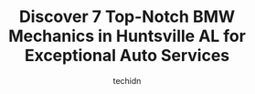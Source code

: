 ---
layout: ampstory
image: https://images.unsplash.com/photo-1582834202430-ddcd18987a61?ixlib=rb-4.0.3&ixid=MnwxMjA3fDB8MHxwaG90by1wYWdlfHx8fGVufDB8fHx8&auto=format&fit=crop&w=640&h=853&q=80
author: techidn
featured: false
description: Entrust your vehicle to the 7 best BMW Mechanic in Huntsville AL, USA and experience the difference they can make. With their extensive knowledge, state-of-the-art facilities, and commitment
title: Discover 7 Top-Notch BMW Mechanics in Huntsville AL for Exceptional Auto Services
cover:
   title: Discover 7 Top-Notch BMW Mechanics in Huntsville AL for Exceptional Auto Services
   subtitle: Rickpate
   background: https://images.unsplash.com/photo-1582834202430-ddcd18987a61?ixlib=rb-4.0.3&ixid=MnwxMjA3fDB8MHxwaG90by1wYWdlfHx8fGVufDB8fHx8&auto=format&fit=crop&w=640&h=853&q=80

pages: 
 - layout: thirds
   top: <h1>#1 A & T Automotive Services</h1>
   bottom: "<p>I had my transmission replaced on my 2018 Ford Explorer this month December 2022. The following is what I look for in a mechanic - Honesty and integrity, professional comp</p>"
   background: https://www.knot35.com/toplist/wp-content/uploads/2023/06/best-bmw-mechanic-1-in-huntsville-al-1685832579.jpeg
   backgroundblur: true
 - layout: thirds
   top: <h1>#2 Bowen Automotive</h1>
   bottom: "<p>11303A Memorial Pkwy SW, Huntsville, AL 35803, United States</p>"
   background: https://www.knot35.com/toplist/wp-content/uploads/2023/06/best-bmw-mechanic-2-in-huntsville-al-1685832579.jpeg
   cta:
      link: https://www.knot35.com/toplist/discover-7-top-notch-bmw-mechanics-in-huntsville-al-for-exceptional-auto-services/
      text: Discover 7 Top-Notch BMW Mechanics in Huntsville AL for Exceptional Auto Services
 - layout: thirds
   top: <h1>#3 Pro Auto</h1>
   bottom: "<p>5078 Meridian St N, Huntsville, AL 35810, United States</p>"
   background: https://www.knot35.com/toplist/wp-content/uploads/2023/06/best-bmw-mechanic-3-in-huntsville-al-1685832580.jpeg
   cta:
      link: https://www.knot35.com/toplist/discover-7-top-notch-bmw-mechanics-in-huntsville-al-for-exceptional-auto-services/
      text: Discover 7 Top-Notch BMW Mechanics in Huntsville AL for Exceptional Auto Services
 - layout: thirds
   top: <h1>#4 Ashley Garage</h1>
   bottom: "<p>3207 Governors Dr SW, Huntsville, AL 35805, United States</p>"
   background: https://plus.unsplash.com/premium_photo-1664640458616-3c74f8cb4589?ixlib=rb-4.0.3&ixid=MnwxMjA3fDB8MHxwaG90by1wYWdlfHx8fGVufDB8fHx8&auto=format&fit=crop&w=640&h=853&q=80
   cta:
      link: https://www.knot35.com/toplist/discover-7-top-notch-bmw-mechanics-in-huntsville-al-for-exceptional-auto-services/
      text: Discover 7 Top-Notch BMW Mechanics in Huntsville AL for Exceptional Auto Services
 - layout: thirds
   top: <h1>#5 Prestige Automotive</h1>
   bottom: "<p>2221 Memorial Pkwy SW, Huntsville, AL 35801, United States</p>"
   background: https://images.unsplash.com/photo-1515405295579-ba7b45403062?ixlib=rb-4.0.3&ixid=MnwxMjA3fDB8MHxwaG90by1wYWdlfHx8fGVufDB8fHx8&auto=format&fit=crop&w=640&h=853&q=80
   cta:
      link: https://www.knot35.com/toplist/discover-7-top-notch-bmw-mechanics-in-huntsville-al-for-exceptional-auto-services/
      text: Discover 7 Top-Notch BMW Mechanics in Huntsville AL for Exceptional Auto Services
 - layout: thirds
   top: <h1>#6 Johnson Foreign Auto Inc</h1>
   bottom: "<p>1215 Putman Dr NW, Huntsville, AL 35816, United States</p>"
   background: https://images.unsplash.com/photo-1553949345-eb786bb3f7ba?ixlib=rb-4.0.3&ixid=MnwxMjA3fDB8MHxwaG90by1wYWdlfHx8fGVufDB8fHx8&auto=format&fit=crop&w=640&h=853&q=80
   cta:
      link: https://www.knot35.com/toplist/discover-7-top-notch-bmw-mechanics-in-huntsville-al-for-exceptional-auto-services/
      text: Discover 7 Top-Notch BMW Mechanics in Huntsville AL for Exceptional Auto Services
 - layout: thirds
   top: <h1>#7 DK Automotive</h1>
   bottom: "<p>3301 6th Ave SW, Huntsville, AL 35805, United States</p>"
   background: https://images.unsplash.com/photo-1609083590460-7b8cc0ca65f8?ixlib=rb-4.0.3&ixid=MnwxMjA3fDB8MHxwaG90by1wYWdlfHx8fGVufDB8fHx8&auto=format&fit=crop&w=640&h=853&q=80
   cta:
      link: https://www.knot35.com/toplist/discover-7-top-notch-bmw-mechanics-in-huntsville-al-for-exceptional-auto-services/
      text: Discover 7 Top-Notch BMW Mechanics in Huntsville AL for Exceptional Auto Services
 - layout: thirds
   middle: Continue reading...
   background: https://images.unsplash.com/photo-1618556658017-fd9c732d1360?ixlib=rb-4.0.3&ixid=MnwxMjA3fDB8MHxwaG90by1wYWdlfHx8fGVufDB8fHx8&auto=format&fit=crop&w=640&h=853&q=80
   cta:
      link: https://www.knot35.com/toplist/discover-7-top-notch-bmw-mechanics-in-huntsville-al-for-exceptional-auto-services/
      text: Discover 7 Top-Notch BMW Mechanics in Huntsville AL for Exceptional Auto Services
      
---